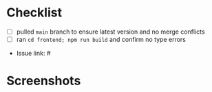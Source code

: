 # Checklist

- [ ] pulled `main` branch to ensure latest version and no merge conflicts
- [ ] ran `cd frontend; npm run build` and confirm no type errors
- Issue link: #

# Screenshots

